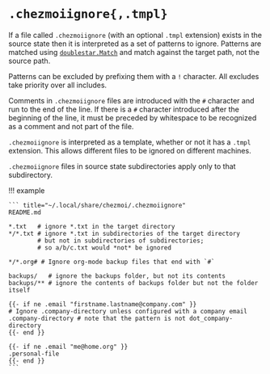 # `.chezmoiignore{,.tmpl}`

If a file called `.chezmoiignore` (with an optional `.tmpl` extension) exists in
the source state then it is interpreted as a set of patterns to ignore. Patterns
are matched using [`doublestar.Match`][match] and match against the target path,
not the source path.

Patterns can be excluded by prefixing them with a `!` character. All excludes
take priority over all includes.

Comments in `.chezmoiignore` files are introduced with the `#` character and run
to the end of the line. If there is a `#` character introduced after the
beginning of the line, it must be preceded by whitespace to be recognized as
a comment and not part of the file.

`.chezmoiignore` is interpreted as a template, whether or not it has a `.tmpl`
extension. This allows different files to be ignored on different machines.

`.chezmoiignore` files in source state subdirectories apply only to that
subdirectory.

!!! example

    ``` title="~/.local/share/chezmoi/.chezmoiignore"
    README.md

    *.txt   # ignore *.txt in the target directory
    */*.txt # ignore *.txt in subdirectories of the target directory
            # but not in subdirectories of subdirectories;
            # so a/b/c.txt would *not* be ignored

    */*.org# # Ignore org-mode backup files that end with `#`

    backups/   # ignore the backups folder, but not its contents
    backups/** # ignore the contents of backups folder but not the folder itself

    {{- if ne .email "firstname.lastname@company.com" }}
    # Ignore .company-directory unless configured with a company email
    .company-directory # note that the pattern is not dot_company-directory
    {{- end }}

    {{- if ne .email "me@home.org" }}
    .personal-file
    {{- end }}
    ```

[match]: https://pkg.go.dev/github.com/bmatcuk/doublestar/v4#Match
